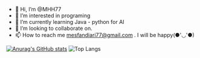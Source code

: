 - 👋 Hi, I’m @MHH77
- 👀 I’m interested in programing
- 🌱 I’m currently learning Java - python for AI
- 💞️ I’m looking to collaborate on.
- 📫 How to reach me mesfandiari77@gmail.com . I will be happy(●'◡'●)

<!---
MHH77/MHH77 is a ✨ special ✨ repository because its `README.md` (this file) appears on your GitHub profile.
You can click the Preview link to take a look at your changes.
--->
[![Anurag's GitHub stats](https://github-readme-stats.vercel.app/api?username=MHH77&show_icons=true&theme=radical)](https://github.com/anuraghazra/github-readme-stats)
![Top Langs](https://github-readme-stats.vercel.app/api/top-langs/?username=MHH77&hide_progress=true)
